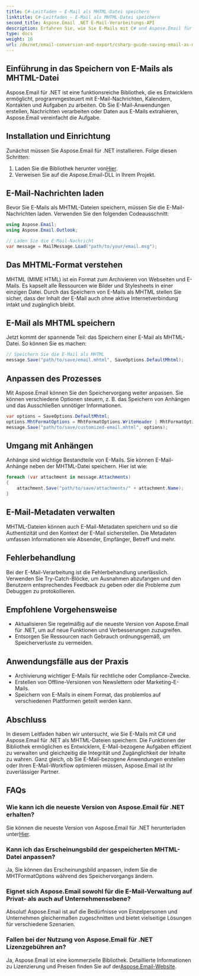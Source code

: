 ```yaml
---
title: C#-Leitfaden – E-Mail als MHTML-Datei speichern
linktitle: C#-Leitfaden – E-Mail als MHTML-Datei speichern
second_title: Aspose.Email .NET E-Mail-Verarbeitungs-API
description: Erfahren Sie, wie Sie E-Mails mit C# und Aspose.Email für .NET als MHTML-Dateien speichern. Schritt-für-Schritt-Anleitung mit Codebeispielen und FAQs.
type: docs
weight: 16
url: /de/net/email-conversion-and-export/csharp-guide-saving-email-as-mhtml-file/
---
```


## Einführung in das Speichern von E-Mails als MHTML-Datei

Aspose.Email für .NET ist eine funktionsreiche Bibliothek, die es Entwicklern ermöglicht, programmgesteuert mit E-Mail-Nachrichten, Kalendern, Kontakten und Aufgaben zu arbeiten. Ob Sie E-Mail-Anwendungen erstellen, Nachrichten verarbeiten oder Daten aus E-Mails extrahieren, Aspose.Email vereinfacht die Aufgabe.

## Installation und Einrichtung

Zunächst müssen Sie Aspose.Email für .NET installieren. Folge diesen Schritten:

1.  Laden Sie die Bibliothek herunter von[Hier](https://releases.aspose.com/email/net).
2. Verweisen Sie auf die Aspose.Email-DLL in Ihrem Projekt.

## E-Mail-Nachrichten laden

Bevor Sie E-Mails als MHTML-Dateien speichern, müssen Sie die E-Mail-Nachrichten laden. Verwenden Sie den folgenden Codeausschnitt:

```csharp
using Aspose.Email;
using Aspose.Email.Outlook;

// Laden Sie die E-Mail-Nachricht
var message = MailMessage.Load("path/to/your/email.msg");
```

## Das MHTML-Format verstehen

MHTML (MIME HTML) ist ein Format zum Archivieren von Webseiten und E-Mails. Es kapselt alle Ressourcen wie Bilder und Stylesheets in einer einzigen Datei. Durch das Speichern von E-Mails als MHTML stellen Sie sicher, dass der Inhalt der E-Mail auch ohne aktive Internetverbindung intakt und zugänglich bleibt.

## E-Mail als MHTML speichern

Jetzt kommt der spannende Teil: das Speichern einer E-Mail als MHTML-Datei. So können Sie es machen:

```csharp
// Speichern Sie die E-Mail als MHTML
message.Save("path/to/save/email.mhtml", SaveOptions.DefaultMhtml);
```

## Anpassen des Prozesses

Mit Aspose.Email können Sie den Speichervorgang weiter anpassen. Sie können verschiedene Optionen steuern, z. B. das Speichern von Anhängen und das Ausschließen unnötiger Informationen.

```csharp
var options = SaveOptions.DefaultMhtml;
options.MhtFormatOptions = MhtFormatOptions.WriteHeader | MhtFormatOptions.HideExtraPrintHeader;
message.Save("path/to/save/customized-email.mhtml", options);
```

## Umgang mit Anhängen

Anhänge sind wichtige Bestandteile von E-Mails. Sie können E-Mail-Anhänge neben der MHTML-Datei speichern. Hier ist wie:

```csharp
foreach (var attachment in message.Attachments)
{
    attachment.Save("path/to/save/attachments/" + attachment.Name);
}
```

## E-Mail-Metadaten verwalten

MHTML-Dateien können auch E-Mail-Metadaten speichern und so die Authentizität und den Kontext der E-Mail sicherstellen. Die Metadaten umfassen Informationen wie Absender, Empfänger, Betreff und mehr.

## Fehlerbehandlung

Bei der E-Mail-Verarbeitung ist die Fehlerbehandlung unerlässlich. Verwenden Sie Try-Catch-Blöcke, um Ausnahmen abzufangen und den Benutzern entsprechendes Feedback zu geben oder die Probleme zum Debuggen zu protokollieren.

## Empfohlene Vorgehensweise

- Aktualisieren Sie regelmäßig auf die neueste Version von Aspose.Email für .NET, um auf neue Funktionen und Verbesserungen zuzugreifen.
- Entsorgen Sie Ressourcen nach Gebrauch ordnungsgemäß, um Speicherverluste zu vermeiden.

## Anwendungsfälle aus der Praxis

- Archivierung wichtiger E-Mails für rechtliche oder Compliance-Zwecke.
- Erstellen von Offline-Versionen von Newslettern oder Marketing-E-Mails.
- Speichern von E-Mails in einem Format, das problemlos auf verschiedenen Plattformen geteilt werden kann.

## Abschluss

In diesem Leitfaden haben wir untersucht, wie Sie E-Mails mit C# und Aspose.Email für .NET als MHTML-Dateien speichern. Die Funktionen der Bibliothek ermöglichen es Entwicklern, E-Mail-bezogene Aufgaben effizient zu verwalten und gleichzeitig die Integrität und Zugänglichkeit der Inhalte zu wahren. Ganz gleich, ob Sie E-Mail-bezogene Anwendungen erstellen oder Ihren E-Mail-Workflow optimieren müssen, Aspose.Email ist Ihr zuverlässiger Partner.

## FAQs

### Wie kann ich die neueste Version von Aspose.Email für .NET erhalten?

 Sie können die neueste Version von Aspose.Email für .NET herunterladen unter[Hier](https://releases.aspose.com/email/net).

### Kann ich das Erscheinungsbild der gespeicherten MHTML-Datei anpassen?

Ja, Sie können das Erscheinungsbild anpassen, indem Sie die MHTFormatOptions während des Speichervorgangs ändern.

### Eignet sich Aspose.Email sowohl für die E-Mail-Verwaltung auf Privat- als auch auf Unternehmensebene?

Absolut! Aspose.Email ist auf die Bedürfnisse von Einzelpersonen und Unternehmen gleichermaßen zugeschnitten und bietet vielseitige Lösungen für verschiedene Szenarien.

### Fallen bei der Nutzung von Aspose.Email für .NET Lizenzgebühren an?

Ja, Aspose.Email ist eine kommerzielle Bibliothek. Detaillierte Informationen zu Lizenzierung und Preisen finden Sie auf der[Aspose.Email-Website](https://www.aspose.com/purchase/default.aspx).